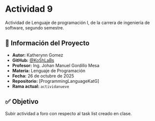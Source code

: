 # Actividad 9

Actividad de Lenguaje de programación I, de la carrera de ingeniería de software, segundo semestre. 



## 📘 Información del Proyecto

- **Autor:** Katherynn Gomez 
- **GitHub:** [@KoShLaBs](https://github.com/KoShLaBs)
- **Profesor:** Ing. Johan Manuel Gordillo Mesa
- **Materia:** Lenguaje de Programación
- **Fecha:** 26 de octubre de 2025
- **Repositorio:** [ProgrammingLanguageKatG]  
- **Rama actual:** `actividanueve` 

## ✅ Objetivo

Subir actividad a foro con respecto al task list creado en clase. 
